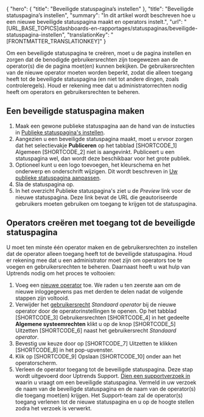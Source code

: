 {
  "hero": {
    "title": "Beveiligde statuspagina’s instellen"
  },
  "title": "Beveiligde statuspagina’s instellen",
  "summary": "In dit artikel wordt beschreven hoe u een nieuwe beveiligde statuspagina maakt en operators instelt.",
  "url": "[URL_BASE_TOPICS]dashboards-en-rapportages/statuspaginas/beveiligde-statuspagina-instellen",
  "translationKey": "[FRONTMATTER_TRANSLATIONKEY]"
}

Om een beveiligde statuspagina te creëren, moet u de pagina instellen en zorgen dat de benodigde gebruikersrechten zijn toegewezen aan de operator(s) die de pagina moet(en) kunnen bekijken. De gebruikersrechten van de nieuwe operator moeten worden beperkt, zodat die alleen toegang heeft tot de beveiligde statuspagina (en niet tot andere dingen, zoals controleregels). Houd er rekening mee dat u administratorrechten nodig heeft om operators en gebruikersrechten te beheren.

## Een beveiligde statuspagina maken

1. Maak een gewone publieke statuspagina aan de hand van de instucties in [Publieke statuspagina's instellen]([LINK_URL_1]). 
2. Aangezien u een beveiligde statuspagina maakt, moet u ervoor zorgen dat het selectievakje **Publiceren** op het tabblad [SHORTCODE_1] Algemeen  [SHORTCODE_2] niet is aangevinkt. Publiceert u een statuspagina wel, dan wordt deze beschikbaar voor het grote publiek. 
3. Optioneel kunt u een logo toevoegen, het kleurschema en het onderwerp en onderschrift wijzigen. Dit wordt beschreven in [Uw publieke statuspagina aanpassen]([LINK_URL_2]).
4. Sla de statuspagina op.
5. In het overzicht Publieke statuspagina's ziet u de *Preview* link voor de nieuwe statuspagina. Deze link bevat de URL die geautoriseerde gebruikers moeten gebruiken om toegang te krijgen tot de statuspagina.

## Operators creëren met toegang tot de beveiligde statuspagina

U moet ten minste één operator maken en de gebruikersrechten zo instellen dat de operator alleen toegang heeft tot de beveiligde statuspagina. Houd er rekening mee dat u een administrator moet zijn om operators toe te voegen en gebruikersrechten te beheren. Daarnaast heeft u wat hulp van Uptrends nodig om het proces te voltooien:

1. Voeg een [nieuwe operator]([LINK_URL_3]) toe. We raden u ten zeerste aan om de nieuwe inloggegevens pas met derden te delen nadat de volgende stappen zijn voltooid. 
2. Verwijder het [gebruikersrecht]([LINK_URL_4]) *Standaard operator* bij de nieuwe operator door de operatorinstellingen te openen. Op het tabblad [SHORTCODE_3] Gebruikersrechten [SHORTCODE_4] in het gedeelte **Algemene systeemrechten** klikt u op de knop [SHORTCODE_5] Uitzetten [SHORTCODE_6] naast het gebruikersrecht *Standaard operator*.
3. Bevestig uw keuze door op [SHORTCODE_7] Uitzetten te klikken [SHORTCODE_8] in het pop-upvenster.
4. Klik op [SHORTCODE_9] Opslaan [SHORTCODE_10] onder aan het operatorscherm. 
5. Verleen de operator toegang tot de beveiligde statuspagina. Deze stap wordt uitgevoerd door Uptrends Support. [Dien een supportverzoek in]([LINK_URL_5]) waarin u vraagt om een beveiligde statuspagina. Vermeld in uw verzoek de naam van de beveiligde statuspagina en de naam van de operator(s) die toegang moet(en) krijgen. Het Support-team zal de operator(s) toegang verlenen tot de nieuwe statuspagina en u op de hoogte stellen zodra het verzoek is verwerkt.
